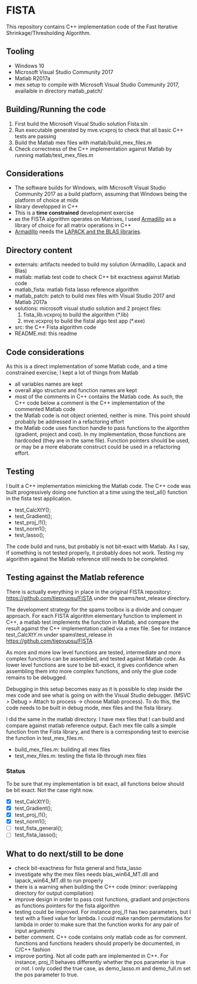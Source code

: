 # FISTA
This repository contains C++ implementation code of the Fast Iterative Shrinkage/Thresholding Algorithm.

## Tooling
- Windows 10
- Microsoft Visual Studio Community 2017
- Matlab R2017a
- mex setup to compile with Microsoft Visual Studio Community 2017, availaible in directory matlab_patch/

## Building/Running the code
1. First build the Microsoft Visual Studio solution Fista.sln
1. Run executable generated by mve.vcxproj to check that all basic C++ tests are passing 
1. Build the Matlab mex files with matlab/build_mex_files.m
1. Check correctness of the C++ implementation against Matlab by running matlab/test_mex_files.m

## Considerations
- The software builds for Windows, with Microsoft Visual Studio Community 2017 as a build platform, assuming that Windows being the platform of choice at midx
- library developped in C++
- This is a **time constrained** development exercise
- as the FISTA algorithm operates on Matrixes, I used [Armadillo](http://arma.sourceforge.net/) as a library of choice for all matrix operations in C++
- [Armadillo](http://arma.sourceforge.net/) needs the [LAPACK and the BLAS libraries](http://www.netlib.org/lapack/lug/node11.html). 

## Directory content
- externals: artifacts needed to build my solution (Armadillo, Lapack and Blas)
- matlab: matlab test code to check C++ bit exactness against Matlab code
- matlab_fista: matlab fista lasso reference algorithm 
- matlab_patch: patch to build mex files with Visual Studio 2017 and Matlab 2017a
- solutions: microsoft visual studio solution and 2 project files:
    1. fista_lib.vcxproj to build the algorithm  (\*.lib)
    1. mve.vcxproj to build the fistal algo test app (\*.exe)
- src: the C++ Fista algorithm code
- README.md: this readme

## Code considerations
As this is a direct implementation of some Matlab code, and a time constrained exercise, I kept a lot of things from Matlab
- all variables names are kept
- overall algo structure and function names are kept
- most of the comments in C++ contains the Matlab code. As such, the C++ code below a comment is the C++ implementation of the commented Matlab code
- the Matlab code is not object oriented, neither is mine. This point should probably be addressed in a refactoring effort
- the Matlab code uses function handle to pass functions to the algorithm (gradient, project and cost). In my implementation, those functions are hardcoded (they are in the same file). Function pointers should be used, or may be a more elaborate construct could be used in a refactoring effort.

## Testing
I built a C++ implementation mimicking the Matlab code. The C++ code was built progressively doing one function at a time using the test_all() function in the fista test application.
- test_CalcXtY();
- test_Gradient();
- test_proj_l1();
- test_norm1();
- test_lasso();

The code build and runs, but probably is not bit-exact with Matlab. As I say, if something is not tested properly, it probably does not work. Testing my algorithm against the Matlab reference still needs to be completed.  

## Testing against the Matlab reference
There is actually everything in place in the original FISTA repository: https://github.com/tiepvupsu/FISTA under the spams/test_release directory.  
  
The development strategy for the spams toolbox is a divide and conquer approach. For each FISTA algorithm elementary function to implement in C++, a matlab test implements the function in Matlab, and compare the result against the C++ implementation called via a mex file. See for instance test_CalcXtY.m under spams\test_release in https://github.com/tiepvupsu/FISTA

As more and more low level functions are tested, intermediate and more complex functions can be assembled, and tested against Matlab code. As lower level functions are sure to be bit-exact, it gives confidence when assembling them into more complex functions, and only the glue code remains to be debugged.

Debugging in this setup becomes easy as it is possible to step inside the mex code and see what is going on with the Visual Studio debugger. (MSVC > Debug > Attach to process -> choose Matlab process). To do this, the code needs to be built in debug mode, mex files and the fista library.

I did the same in the matlab directory. I have mex files that I can build and compare against matlab reference output. Each mex file calls a simple function from the Fista library, and there is a corresponding test to exercise the function in test_mex_files.m.
- build_mex_files.m: building all mex files
- test_mex_files.m: testing the fista lib through mex files

### Status
To be sure that my implementation is bit exact, all functions below should be bit exact. Not the case right now.
- [x] test_CalcXtY();
- [x] test_Gradient();
- [x] test_proj_l1();
- [x] test_norm1();
- [ ] test_fista_general();
- [ ] test_fista_lasso();

## What to do next/still to be done
- check bit-exactness for fista general and fista_lasso
- investigate why the mex files needs blas_win64_MT.dll and lapack_win64_MT.dll to run properly
- there is a warning when building the C++ code (minor: overlapping directory for output compilation)
- improve design in order to pass cost functions, gradiant and projections as functions pointers for the fista algorithm
- testing could be improved. For instance proj_l1 has two parameters, but I test with a fixed value for lambda. I could make random permutations for lambda in order to make sure that the function works for any pair of input arguments
- better comment. C++ code contains only matlab code as for comment. functions and functions headers should properly be documented, in C/C++ fashion
- improve porting. Not all code path are implemented in C++. For instance, proj_l1 behaves differently whether the pos parameter is true or not. I only coded the true case, as demo_lasso.m and demo_full.m set the pos parameter to true.
